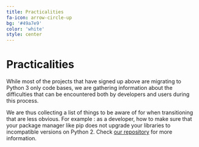 ```yaml
---
title: Practicalities
fa-icon: arrow-circle-up
bg: '#49a7e9'
color: 'white'
style: center
---
```


# Practicalities

While most of the projects that have signed up above are migrating to Python 3
only code bases, we are gathering information about the difficulties that can be
encountered both by developers and users during this process. 

We are thus collecting a list of things to be aware of for when transitioning that
are less obvious. For example : as a developer, how to make sure that
your package manager like pip does not upgrade your libraries to incompatible
versions on Python 2. Check [our
repository](https://github.com/python3statement/python3statement.github.io) for
more information.



